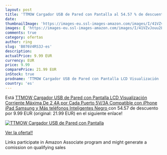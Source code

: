 ```yaml
---
layout: post
title: 'TTMOW Cargador USB de Pared con Pantalla al 54.57 % de descuento'
date: 
thumbnailImage: 'https://images-eu.ssl-images-amazon.com/images/I/41VZvJouu2L._SL200_.jpg'
images: [ 'https://images-eu.ssl-images-amazon.com/images/I/41VZvJouu2L._SL200_.jpg' ]
comments: true
category: ofertas
author: ring
slug: 'B076V4RS3J-es'
description:
actualPrice: 9.99 EUR
currency: EUR
price: 9.99
comparePrice: 21.99 EUR
inStock: true
prodname: 'TTMOW Cargador USB de Pared con Pantalla LCD Visualización  Corriente Máxima De 2 4A por Cada Puerto  5V/3A   Compatible con iPhone  iPad  Samsung y Más teléfonos Inteligentes  Negro '
country: 'es'
---
```


Está [TTMOW Cargador USB de Pared con Pantalla LCD Visualización  Corriente Máxima De 2 4A por Cada Puerto  5V/3A   Compatible con iPhone  iPad  Samsung y Más teléfonos Inteligentes  Negro ](https://www.amazon.es/dp/B076V4RS3J/?tag=tolees-21) con 54.57 de descuento por 9.99 EUR (original: 21.99 EUR) en el siguiente enlace!

[![TTMOW Cargador USB de Pared con Pantalla](https://images-eu.ssl-images-amazon.com/images/I/41VZvJouu2L._SL200_.jpg)](https://www.amazon.es/dp/B076V4RS3J/?tag=tolees-21)

[Ver la oferta!!](https://www.amazon.es/dp/B076V4RS3J/?tag=tolees-21)

Links participate in Amazon Associate program and might generate a comission on qualifying sales


